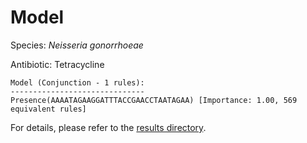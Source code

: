
# Model

Species: *Neisseria gonorrhoeae*

Antibiotic: Tetracycline

```
Model (Conjunction - 1 rules):
------------------------------
Presence(AAAATAGAAGGATTTACCGAACCTAATAGAA) [Importance: 1.00, 569 equivalent rules]

```

For details, please refer to the [results directory](../../../../../results/scm_b/neisseria%20gonorrhoeae/tetracycline/repeat_4/).

